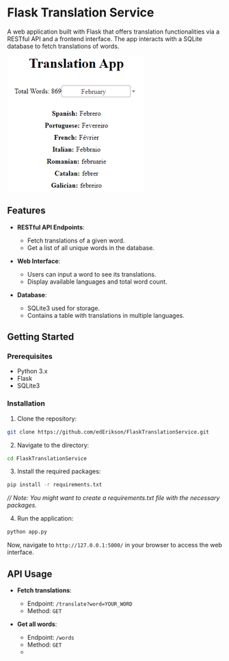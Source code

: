 # Flask Translation Service

A web application built with Flask that offers translation functionalities via a RESTful API and a frontend interface. The app interacts with a SQLite database to fetch translations of words.

![Translation Service Screenshot](./data/translation_service.bmp)

## Features

- **RESTful API Endpoints**:
    - Fetch translations of a given word.
    - Get a list of all unique words in the database.
    
- **Web Interface**:
    - Users can input a word to see its translations.
    - Display available languages and total word count.
    
- **Database**:
    - SQLite3 used for storage.
    - Contains a table with translations in multiple languages.

## Getting Started

### Prerequisites

- Python 3.x
- Flask
- SQLite3

### Installation

1. Clone the repository:
```bash
git clone https://github.com/edErikson/FlaskTranslationService.git
```

2. Navigate to the directory:
```bash
cd FlaskTranslationService
```

3. Install the required packages:
```bash
pip install -r requirements.txt
```
*// Note: You might want to create a requirements.txt file with the necessary packages.*

4. Run the application:
```bash
python app.py
```

Now, navigate to `http://127.0.0.1:5000/` in your browser to access the web interface.

## API Usage

- **Fetch translations**:
    - Endpoint: `/translate?word=YOUR_WORD`
    - Method: `GET`

- **Get all words**:
    - Endpoint: `/words`
    - Method: `GET`
    - 
